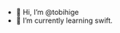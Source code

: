 - 👋 Hi, I’m @tobihige
- 🌱 I’m currently learning swift.

<!---
tobihige/tobihige is a ✨ special ✨ repository because its `README.md` (this file) appears on your GitHub profile.
You can click the Preview link to take a look at your changes.
--->
